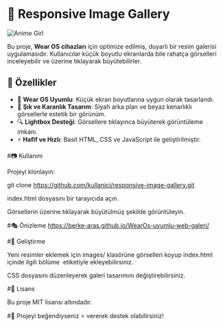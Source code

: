 # 📸 Responsive Image Gallery

![Anime Girl](https://media1.giphy.com/media/v1.Y2lkPTc5MGI3NjExZXozbmNjenF2cHo5d2FyNnlteTNnbm90ejRmazgyc2ZvbHlvYmJ1byZlcD12MV9pbnRlcm5hbF9naWZfYnlfaWQmY3Q9Zw/11lxCeKo6cHkJy/giphy.gif)

Bu proje, **Wear OS cihazları** için optimize edilmiş, duyarlı bir resim galerisi uygulamasıdır. Kullanıcılar küçük boyutlu ekranlarda bile rahatça görselleri inceleyebilir ve üzerine tıklayarak büyütebilirler. 

## 🚀 Özellikler
- 📱 **Wear OS Uyumlu**: Küçük ekran boyutlarına uygun olarak tasarlandı.
- 🎨 **Şık ve Karanlık Tasarım**: Siyah arka plan ve beyaz kenarlıklı görsellerle estetik bir görünüm.
- 🔍 **Lightbox Desteği**: Görsellere tıklayınca büyüterek görüntüleme imkanı.
- ⚡ **Hafif ve Hızlı**: Basit HTML, CSS ve JavaScript ile geliştirilmiştir.






#📷 Kullanım

Projeyi klonlayın:

git clone https://github.com/kullanici/responsive-image-gallery.git

index.html dosyasını bir tarayıcıda açın.

Görsellerin üzerine tıklayarak büyütülmüş şekilde görüntüleyin.

#🎭 Önizleme
https://berke-aras.github.io/WearOs-uyumlu-web-galeri/


#📌 Geliştirme

Yeni resimler eklemek için images/ klasörüne görselleri koyup index.html içinde ilgili bölüme <img> etiketiyle ekleyebilirsiniz.

CSS dosyasını düzenleyerek galeri tasarımını değiştirebilirsiniz.

#📜 Lisans

Bu proje MIT lisansı altındadır.

#💖 Projeyi beğendiyseniz ⭐ vererek destek olabilirsiniz!

